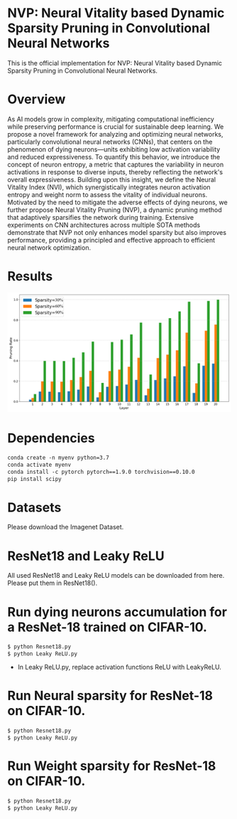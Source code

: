 # NVP: Neural Vitality based Dynamic Sparsity Pruning in Convolutional Neural Networks
This is the official implementation for NVP: Neural Vitality based Dynamic Sparsity Pruning in Convolutional Neural Networks.

# Overview
As AI models grow in complexity, mitigating computational inefficiency while preserving performance is crucial for sustainable deep learning. We propose a novel framework for analyzing and optimizing neural networks, particularly convolutional neural networks (CNNs), that centers on the phenomenon of dying neurons—units exhibiting low activation variability and reduced expressiveness. To quantify this behavior, we introduce the concept of neuron entropy, a metric that captures the variability in neuron activations in response to diverse inputs, thereby reflecting the network's overall expressiveness. Building upon this insight, we define the Neural Vitality Index (NVI), which synergistically integrates neuron activation entropy and weight norm to assess the vitality of individual neurons. Motivated by the need to mitigate the adverse effects of dying neurons, we further propose Neural Vitality Pruning (NVP), a dynamic pruning method that adaptively sparsifies the network during training. Extensive experiments on CNN architectures across multiple SOTA methods demonstrate that NVP not only enhances model sparsity but also improves performance, providing a principled and effective approach to efficient neural network optimization.

# Results

![Layer-wise pruning rate distribution](https://github.com/wangbst/NVP/blob/main/Figure/Layer-wise%20pruning%20rate%20distribution.png) 

# Dependencies
```shell
conda create -n myenv python=3.7
conda activate myenv
conda install -c pytorch pytorch==1.9.0 torchvision==0.10.0
pip install scipy
```

# Datasets
Please download the Imagenet Dataset. 

# ResNet18 and Leaky ReLU
All used ResNet18 and Leaky ReLU models can be downloaded from here. Please put them in ResNet18().

# Run dying neurons accumulation for a ResNet-18 trained on CIFAR-10.
 ```shell
$ python Resnet18.py
$ python Leaky ReLU.py
```
- In Leaky ReLU.py, replace activation functions ReLU with LeakyReLU.

# Run Neural sparsity for ResNet-18 on CIFAR-10.
 ```shell
$ python Resnet18.py
$ python Leaky ReLU.py
```

 # Run Weight sparsity for ResNet-18 on CIFAR-10.
 ```shell
$ python Resnet18.py
$ python Leaky ReLU.py
```
